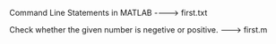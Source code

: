 Command Line Statements in MATLAB ----> first.txt

Check whether the given number is negetive or positive. ---> first.m


